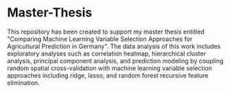 # Master-Thesis

This repository has been created to support my master thesis entitled "Comparing Machine Learning Variable Selection Approaches for Agricultural Prediction in Germany". 
The data analysis of this work includes exploratory analyses such as correlation heatmap, hierarchical cluster analysis, principal component analysis, and prediction modeling by coupling random spatial cross-validation with
machine learning variable selection approaches including ridge, lasso, and random forest recursive feature elimination.
